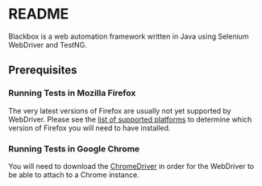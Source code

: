 # README #

Blackbox is a web automation framework written in Java using Selenium WebDriver and TestNG.

## Prerequisites ##

### Running Tests in Mozilla Firefox ###

The very latest versions of Firefox are usually not yet supported by WebDriver. Please see the [list of supported platforms](http://www.seleniumhq.org/about/platforms.jsp) to determine which version of Firefox you will need to have installed.

### Running Tests in Google Chrome ###

You will need to download the [ChromeDriver](https://sites.google.com/a/chromium.org/chromedriver/downloads) in order for the WebDriver to be able to attach to a Chrome instance.